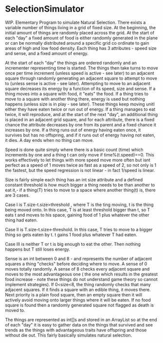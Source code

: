 # SelectionSimulator
WIP. Elementary Program to simulate Natural Selection. There exists a variable number of things living in a grid of fixed size. At the beginning, the initial amount of things are randomly placed across the grid. At the start of each "day" a fixed amount of food is either randomly generated in the plane or can be normally distributed around a specific grid co ordinate to gain areas of high and low food density. Each thing has 3 attributes - speed size and sense, and a fixed amount of energy.

At the start of each "day" the things are ordered randomly and an incrementer representing time is started. The things then take turns to move once per time increment (unless speed is active - see later) to an adjacent square through randomly generating an adjacent square to attempt to move to (unless sense is active - see later). Attempting to move to an adjacent square decreases its energy by a function of its speed, size and sense.  If a thing moves into a square with food, it "eats" the food. If a thing tries to move to a square with another thing there, energy is used but nothing happens (unless size is in play - see later). These things keep moving unitl either they have eaten twice or run out of energy. If a thing manages to eat twice, it will reproduce, and at the start of the next "day", an additional thing is placed in an adjacent grid square, and for each attribute, there is a fixed chance the attribute decreases by one from its parent and a fixed chance it increases by one. If a thing runs out of energy having eaten once, it survives but has no offspring, and if it runs out of energy having not eaten, it dies. A day ends when no thing can move.

Speed is done quite simply where there is a basic count (time) which increments by one and a thing t can only move if time%(t.speed)==0. This works effectively to let things with more speed move more often but isnt perfect as a speed of 1 moves twice as fast as a speed of 2, so not only is 1 the fastest, but the speed regression is not linear - in fact 1/speed is linear.

Size is fairly simple each thing has an int size attribute and a defined constant threshold is how much bigger a thing needs to be than another to eat it,- if a thing(T) tries to move to a space where another thing(t) is, there are 3 cases.

Case I is T.size-t.size>threshold , where T is the ting moving, t is the thing being moved onto. In this case, T is at least threshold bigger than t, so T eats t and moves to his space, gaining food of 1 plus whatever the other thing had eaten. 

Case II is T.size-t.size<-threshold. In this case, T tries to move to a bigger thing so gets eaten by t. t gains 1 food plus whatever T had eaten.

Case III is neither T or t is big enough to eat the other. Then nothing happens but T still loses energy.

Sense is an int between 0 and 8 - and represents the number of adjacent squares a thing "checks" before deciding where to move. A sense of 0 moves totally randomly. A sense of 8 checks every adjacent square and moves to the most advantageous one ( the one which results in the greatest food increase - note these things do not understand game theory so cannot implement strategies). If 0<size<8, the thing randomly checks that many adjacent squares. If it finds a square with an edible thing, it moves there. Next priority is a plain food square, then an empty square then it will actively avoid moving onto larger things where it will be eaten. If no food square is found then a randomly generated square not flagged as death is moved to. 

The things are represented as int[]s and stored in an ArrayList so at the end of each "day" it is easy to gather data on the things that survived and see trends as the things with advantageous traits have offspring and those without die out. This fairly basically simulates natural selection. 
